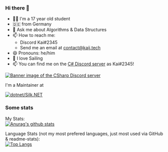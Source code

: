### Hi there 👋
- 👨‍🎓 I'm a 17 year old student
- 🇩🇪 from Germany
- 💬 Ask me about Algorithms & Data Structures
- 📫 How to reach me:
  - Discord Kai#2345
  - Send me an email at [contact@kaij.tech](mailto:contact@kaij.tech)
- 😄 Pronouns: he/him
- 🚣 I love Sailing
- 📫 You can find me on the [C# Discord server](http://aka.ms/csharp-discord) as Kai#2345!

<a href="http://aka.ms/csharp-discord"><img src="https://discordapp.com/api/guilds/143867839282020352/widget.png?style=banner2" alt="Banner image of the CSharp Discord server"/></a>


I'm a Maintainer at

[![dotnet/Silk.NET](https://github-readme-stats.vercel.app/api/pin/?username=dotnet&repo=Silk.NET&show_icons=true&show_owner=true)](https://github.com/dotnet/Silk.NET)

### Some stats
My Stats:<br>
[![Anurag's github stats](https://github-readme-stats.vercel.app/api?username=HurricanKai&show_icons=true)](https://github.com/anuraghazra/github-readme-stats)

Language Stats (not my most prefered languages, just most used via GitHub & readme-stats):<br>
[![Top Langs](https://github-readme-stats.vercel.app/api/top-langs/?username=HurricanKai)](https://github.com/anuraghazra/github-readme-stats)
